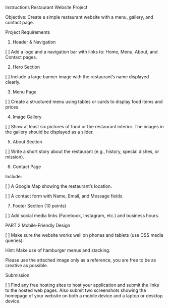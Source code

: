 Instructions
Restaurant Website Project

Objective:
Create a simple restaurant website with a menu, gallery, and contact page.

Project Requirements 
1. Header & Navigation

 [ ] Add a logo and a navigation bar with links to: Home, Menu, About, and Contact pages.

2. Hero Section

 [ ] Include a large banner image with the restaurant’s name displayed clearly.

3. Menu Page

 [ ] Create a structured menu using tables or cards to display food items and prices.

4. Image Gallery

 [ ] Show at least six pictures of food or the restaurant interior. The images in the gallery should be displayed as a slider.

5. About Section

 [ ] Write a short story about the restaurant (e.g., history, special dishes, or mission).
 
6. Contact Page

 Include:
 
   [ ] A Google Map showing the restaurant’s location.
   
   [ ] A contact form with Name, Email, and Message fields.

7. Footer Section (10 points)

 [ ] Add social media links (Facebook, Instagram, etc.) and business hours.

PART 2 Mobile-Friendly Design

 [ ] Make sure the website works well on phones and tablets (use CSS media queries).
 
 Hint: Make use of hamburger menus and stacking.
 
 Please use the attached image only as a reference, you are free to be as creative as possible.

Submission

 [ ] Find any free hosting sites to host your application and submit the links to the hosted web pages. Also submit two screenshots showing the homepage of your website on both a mobile device and a laptop or desktop device.
